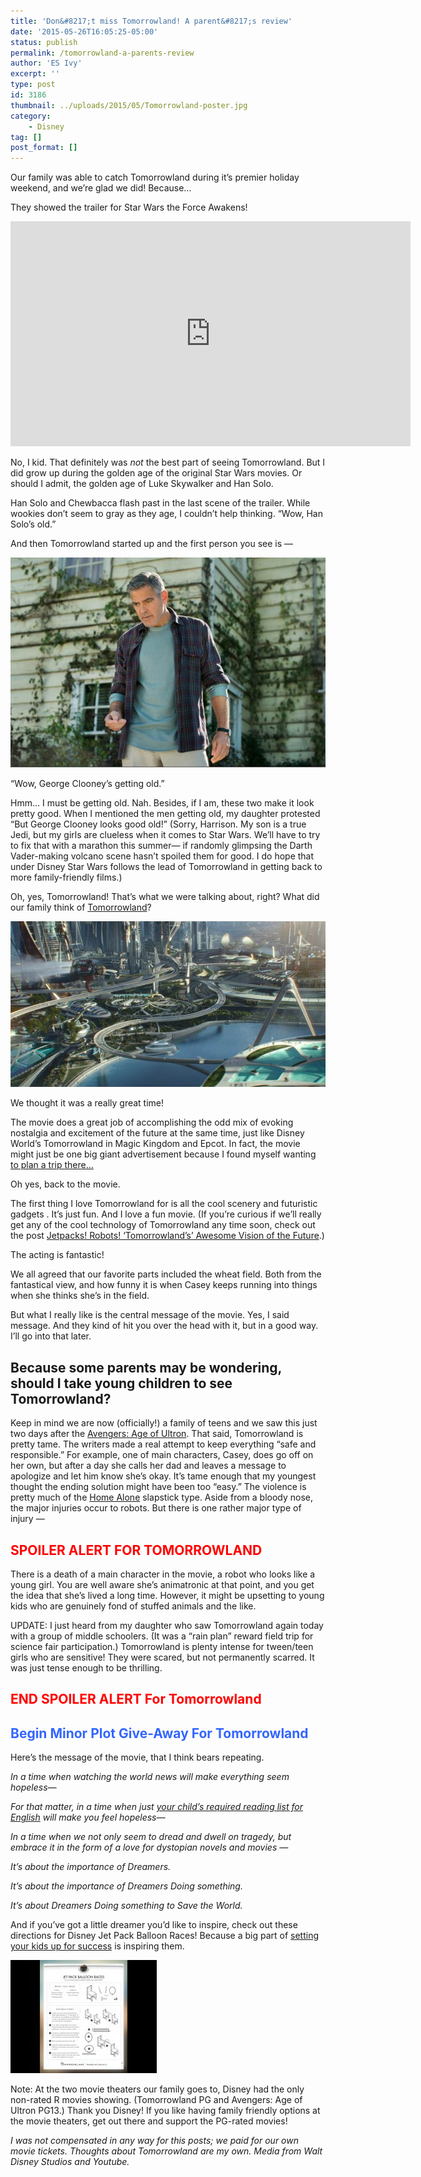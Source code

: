 ```yaml
---
title: 'Don&#8217;t miss Tomorrowland! A parent&#8217;s review'
date: '2015-05-26T16:05:25-05:00'
status: publish
permalink: /tomorrowland-a-parents-review
author: 'ES Ivy'
excerpt: ''
type: post
id: 3186
thumbnail: ../uploads/2015/05/Tomorrowland-poster.jpg
category:
    - Disney
tag: []
post_format: []
---
```

Our family was able to catch Tomorrowland during it’s premier holiday weekend, and we’re glad we did! Because…

They showed the trailer for Star Wars the Force Awakens!

<span class="embed-youtube" style="text-align:center; display: block;"><iframe allowfullscreen="true" class="youtube-player" height="360" src="https://www.youtube.com/embed/ngElkyQ6Rhs?version=3&rel=1&fs=1&autohide=2&showsearch=0&showinfo=1&iv_load_policy=1&wmode=transparent" style="border:0;" width="640"></iframe></span>

No, I kid. That definitely was *not* the best part of seeing Tomorrowland. But I did grow up during the golden age of the original Star Wars movies. Or should I admit, the golden age of Luke Skywalker and Han Solo.

Han Solo and Chewbacca flash past in the last scene of the trailer. While wookies don’t seem to gray as they age, I couldn’t help thinking. “Wow, Han Solo’s old.”

And then Tomorrowland started up and the first person you see is —

![Tomorrowland Clooney](../uploads/2015/05/Tomorrowland-Clooney.jpg)

“Wow, George Clooney’s getting old.”

Hmm… I must be getting old. Nah. Besides, if I am, these two make it look pretty good. When I mentioned the men getting old, my daughter protested “But George Clooney looks good old!” (Sorry, Harrison. My son is a true Jedi, but my girls are clueless when it comes to Star Wars. We’ll have to try to fix that with a marathon this summer— if randomly glimpsing the Darth Vader-making volcano scene hasn’t spoiled them for good. I do hope that under Disney Star Wars follows the lead of Tomorrowland in getting back to more family-friendly films.)

Oh, yes, Tomorrowland! That’s what we were talking about, right? What did our family think of [Tomorrowland](http://www.Disney.com/Tomorrowland)?

![tomorrowland futuristic city](../uploads/2015/05/Tomorrowland-city.jpg)

We thought it was a really great time!

The movie does a great job of accomplishing the odd mix of evoking nostalgia and excitement of the future at the same time, just like Disney World’s Tomorrowland in Magic Kingdom and Epcot. In fact, the movie might just be one big giant advertisement because I found myself wanting [to plan a trip there…](http://192.168.1.34:4945/trip-planning-tips-for-disney-parks/)

Oh yes, back to the movie.

The first thing I love Tomorrowland for is all the cool scenery and futuristic gadgets . It’s just fun. And I love a fun movie. (If you’re curious if we’ll really get any of the cool technology of Tomorrowland any time soon, check out the post [Jetpacks! Robots! ‘Tomorrowland’s’ Awesome Vision of the Future](http://www.livescience.com/50937-tomorrowland-movie-future-tech.html).)

The acting is fantastic!

We all agreed that our favorite parts included the wheat field. Both from the fantastical view, and how funny it is when Casey keeps running into things when she thinks she’s in the field.

But what I really like is the central message of the movie. Yes, I said message. And they kind of hit you over the head with it, but in a good way. I’ll go into that later.

Because some parents may be wondering, should I take young children to see Tomorrowland?
----------------------------------------------------------------------------------------

Keep in mind we are now (officially!) a family of teens and we saw this just two days after the [Avengers: Age of Ultron](http://marvel.com/movies/movie/193/avengers_age_of_ultron). That said, Tomorrowland is pretty tame. The writers made a real attempt to keep everything “safe and responsible.” For example, one of main characters, Casey, does go off on her own, but after a day she calls her dad and leaves a message to apologize and let him know she’s okay. It’s tame enough that my youngest thought the ending solution might have been too “easy.” The violence is pretty much of the [Home Alone](http://www.amazon.com/gp/product/B003CSX6HQ/ref=as_li_qf_sp_asin_il_tl?ie=UTF8&camp=1789&creative=9325&creativeASIN=B003CSX6HQ&linkCode=as2&tag=esiv-20&linkId=J2Z3VHIC7F4KSBTA) slapstick type. Aside from a bloody nose, the major injuries occur to robots. But there is one rather major type of injury —

<span style="color: #ff0000;">SPOILER ALERT FOR TOMORROWLAND</span>
-------------------------------------------------------------------

There is a death of a main character in the movie, a robot who looks like a young girl. You are well aware she’s animatronic at that point, and you get the idea that she’s lived a long time. However, it might be upsetting to young kids who are genuinely fond of stuffed animals and the like.

UPDATE: I just heard from my daughter who saw Tomorrowland again today with a group of middle schoolers. (It was a “rain plan” reward field trip for science fair participation.) Tomorrowland is plenty intense for tween/teen girls who are sensitive! They were scared, but not permanently scarred. It was just tense enough to be thrilling.

<span style="color: #ff0000;">END SPOILER ALERT For Tomorrowland</span>
-----------------------------------------------------------------------

<span style="color: #3366ff;">Begin Minor Plot Give-Away For Tomorrowland</span>
--------------------------------------------------------------------------------

Here’s the message of the movie, that I think bears repeating.

*In a time when watching the world news will make everything seem hopeless—*

*For that matter, in a time when just [your child’s required reading list for English](http://192.168.1.34:4945/why-is-required-school-reading-so-depressing/) will make you feel hopeless—*

*In a time when we not only seem to dread and dwell on tragedy, but embrace it in the form of a love for dystopian novels and movies —*

*It’s about the importance of Dreamers.*

*It’s about the importance of Dreamers Doing something.*

*It’s about Dreamers Doing something to Save the World.*

And if you’ve got a little dreamer you’d like to inspire, check out these directions for Disney Jet Pack Balloon Races! Because a big part of [setting your kids up for success](http://192.168.1.34:4945/success-factors-whats-the-best-way-to-guide-your-child-through-high-school-to-be-a-success-in-college-and-in-life/) is inspiring them.

[![Tomorrowland activity jet pack balloon races](../uploads/2015/05/tomorrowland-balloon-race.jpg)](http://192.168.1.34:4945/wp-content/uploads/2015/05/tomorrowland_pdf_555d2b6615a90.pdf)

Note: At the two movie theaters our family goes to, Disney had the only non-rated R movies showing. (Tomorrowland PG and Avengers: Age of Ultron PG13.) Thank you Disney! If you like having family friendly options at the movie theaters, get out there and support the PG-rated movies!

*I was not compensated in any way for this posts; we paid for our own movie tickets. Thoughts about Tomorrowland are my own. Media from Walt Disney Studios and Youtube.*